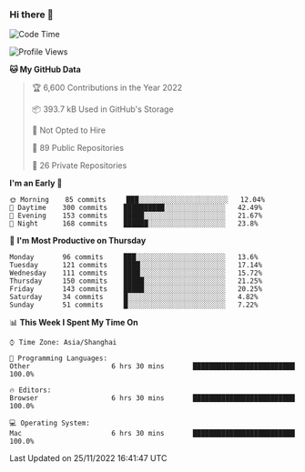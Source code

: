 ### Hi there 👋

<!--
**qbosen/qbosen** is a ✨ _special_ ✨ repository because its `README.md` (this file) appears on your GitHub profile.

Here are some ideas to get you started:

- 🔭 I’m currently working on ...
- 🌱 I’m currently learning ...
- 👯 I’m looking to collaborate on ...
- 🤔 I’m looking for help with ...
- 💬 Ask me about ...
- 📫 How to reach me: ...
- 😄 Pronouns: ...
- ⚡ Fun fact: ...
-->

<!--START_SECTION:waka-->
![Code Time](http://img.shields.io/badge/Code%20Time-1%2C088%20hrs%2056%20mins-blue)

![Profile Views](http://img.shields.io/badge/Profile%20Views-11-blue)

**🐱 My GitHub Data** 

> 🏆 6,600 Contributions in the Year 2022
 > 
> 📦 393.7 kB Used in GitHub's Storage 
 > 
> 🚫 Not Opted to Hire
 > 
> 📜 89 Public Repositories 
 > 
> 🔑 26 Private Repositories  
 > 
**I'm an Early 🐤** 

```text
🌞 Morning    85 commits     ███░░░░░░░░░░░░░░░░░░░░░░   12.04% 
🌆 Daytime    300 commits    ██████████░░░░░░░░░░░░░░░   42.49% 
🌃 Evening    153 commits    █████░░░░░░░░░░░░░░░░░░░░   21.67% 
🌙 Night      168 commits    ██████░░░░░░░░░░░░░░░░░░░   23.8%

```
📅 **I'm Most Productive on Thursday** 

```text
Monday       96 commits     ███░░░░░░░░░░░░░░░░░░░░░░   13.6% 
Tuesday      121 commits    ████░░░░░░░░░░░░░░░░░░░░░   17.14% 
Wednesday    111 commits    ████░░░░░░░░░░░░░░░░░░░░░   15.72% 
Thursday     150 commits    █████░░░░░░░░░░░░░░░░░░░░   21.25% 
Friday       143 commits    █████░░░░░░░░░░░░░░░░░░░░   20.25% 
Saturday     34 commits     █░░░░░░░░░░░░░░░░░░░░░░░░   4.82% 
Sunday       51 commits     █░░░░░░░░░░░░░░░░░░░░░░░░   7.22%

```


📊 **This Week I Spent My Time On** 

```text
⌚︎ Time Zone: Asia/Shanghai

💬 Programming Languages: 
Other                    6 hrs 30 mins       █████████████████████████   100.0%

🔥 Editors: 
Browser                  6 hrs 30 mins       █████████████████████████   100.0%

💻 Operating System: 
Mac                      6 hrs 30 mins       █████████████████████████   100.0%

```


 Last Updated on 25/11/2022 16:41:47 UTC
<!--END_SECTION:waka-->
